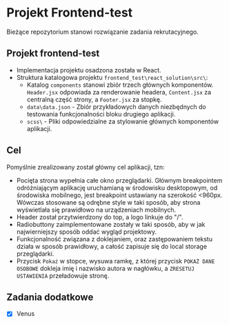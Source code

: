 # Projekt Frontend-test

Bieżące repozytorium stanowi rozwiązanie zadania rekrutacyjnego.

## Projekt frontend-test

* Implementacja projektu osadzona została w React.
* Struktura katalogowa projektu `frontend_test\react_solution\src\`:
    * Katalog `components` stanowi zbiór trzech głównych komponentów. `Header.jsx` odpowiada za renderowanie headera, `Content.jsx` za centralną część strony, a `Footer.jsx` za stopkę.
    * `data\data.json` - Zbiór przykładowych danych niezbędnych do testowania funkcjonalności bloku drugiego aplikacji.
    * `scss\` - Pliki odpowiedzialne za stylowanie głównych komponentów aplikacji.

## Cel
Pomyślnie zrealizowany został główny cel aplikacji, tzn:

* Pocięta strona wypełnia całe okno przeglądarki. Głównym breakpointem odróżniającym aplikację uruchamianą w środowisku desktopowym, od środowiska mobilnego, jest breakpoint ustawiany na szerokość <960px. Wówczas stosowane są odrębne style w taki sposób, aby strona wyświetlała się prawidłowo na urządzeniach mobilnych.
* Header został przytwierdzony do top, a logo linkuje do "/".
* Radiobuttony zaimplementowane zostały w taki sposób, aby w jak najwierniejszy sposób oddać wygląd projektowy.
* Funkcjonalność związana z doklejaniem, oraz zastępowaniem tekstu działa w sposób prawidłowy, a całość zapisuje się do local storage przeglądarki.
* Przycisk `Pokaż` w stopce, wysuwa ramkę, z której przycisk `POKAŻ DANE OSOBOWE` dokleja imię i nazwisko autora w nagłówku, a `ZRESETUJ USTAWIENIA` przeładowuje stronę.

## Zadania dodatkowe
* [x] Venus
